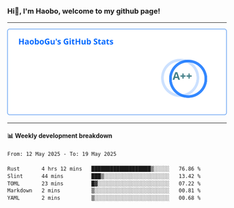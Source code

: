 <!--<h2 align="center"> Hi👋, I'm Haobo, welcome to my github page! </h2>-->
### Hi👋, I'm Haobo, welcome to my github page!
-------

<img href="https://github.com/HaoboGu" src="assets/stats.svg" alt="github stats" /> 

-------

#### 📊 **Weekly development breakdown**
<!--START_SECTION:waka-->

```txt
From: 12 May 2025 - To: 19 May 2025

Rust       4 hrs 12 mins   ███████████████████▒░░░░░   76.86 %
Slint      44 mins         ███▒░░░░░░░░░░░░░░░░░░░░░   13.42 %
TOML       23 mins         █▓░░░░░░░░░░░░░░░░░░░░░░░   07.22 %
Markdown   2 mins          ▒░░░░░░░░░░░░░░░░░░░░░░░░   00.81 %
YAML       2 mins          ▒░░░░░░░░░░░░░░░░░░░░░░░░   00.68 %
```

<!--END_SECTION:waka-->
<!--
backup url: https://github-readme-status-dusky-ten.vercel.app/api?username=HaoboGu&count_private=true&show_icons=true&theme=transparent&border_color=2f80ed
-->
<!--
**HaoboGu/HaoboGu** is a ✨ _special_ ✨ repository because its `README.md` (this file) appears on your GitHub profile.

Here are some ideas to get you started:

- 🔭 I’m currently working on AI-assisted programming tools
- 🌱 I’m currently learning ...
- 👯 I’m looking to collaborate on ...
- 🤔 I’m looking for help with ...
- 💬 Ask me about ...
- 📫 How to reach me: ...
- 😄 Pronouns: ...
- ⚡ Fun fact: ...
-->
